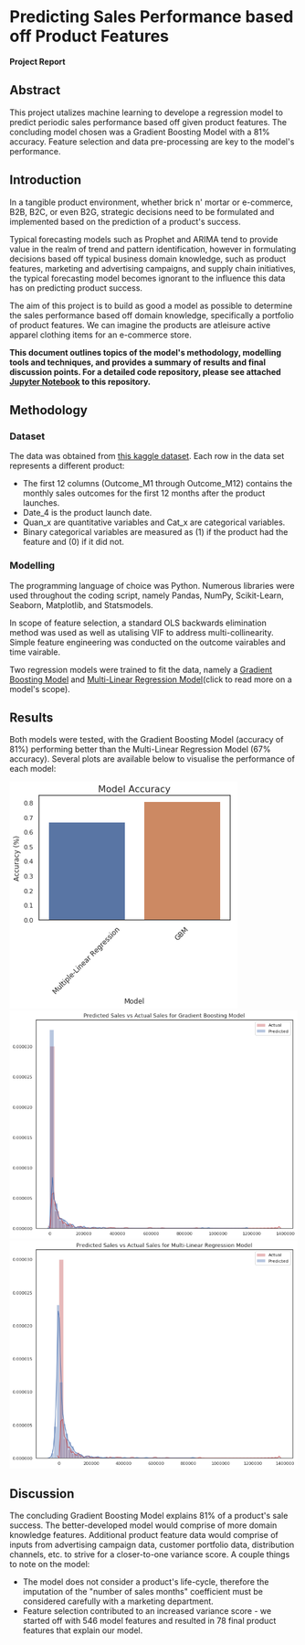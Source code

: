 # Predicting Sales Performance based off Product Features
**Project Report**

## Abstract
This project utalizes machine learning to develope a regression model to predict periodic sales performance based off given product features. The concluding model chosen was a Gradient Boosting Model with a 81% accuracy. Feature selection and data pre-processing are key to the model's performance.

## Introduction
In a tangible product environment, whether brick n' mortar or e-commerce, B2B, B2C, or even B2G, strategic decisions need to be formulated and implemented based on the prediction of a product's success. 

Typical forecasting models such as Prophet and ARIMA tend to provide value in the realm of trend and pattern identification, however in formulating decisions based off typical business domain knowledge, such as product features, marketing and advertising campaigns, and supply chain initiatives, the typical forecasting model becomes ignorant to the influence this data has on predicting product success.
    
The aim of this project is to build as good a model as possible to determine the sales performance based off domain knowledge, specifically a portfolio of product features. We can imagine the products are atleisure active apparel clothing items for an e-commerce store. 

**This document outlines topics of the model's methodology, modelling tools and techniques, and provides a summary of results and final discussion points. For a detailed code repository, please see attached [Jupyter Notebook](https://github.com/kyle-walden/ML-Predicting-Sales-Performance-based-off-Product-Features/blob/master/online_sales%20NB.ipynb) to this repository.**

## Methodology
### Dataset
The data was obtained from [this kaggle dataset](https://www.kaggle.com/c/online-sales/data). Each row in the data set represents a different product:
* The first 12 columns (Outcome_M1 through Outcome_M12) contains the monthly sales outcomes for the first 12 months after the product launches.
* Date_4 is the product launch date.
* Quan_x are quantitative variables and Cat_x are categorical variables.
* Binary categorical variables are measured as (1) if the product had the feature and (0) if it did not.

### Modelling
The programming language of choice was Python. Numerous libraries were used throughout the coding script, namely Pandas, NumPy, Scikit-Learn, Seaborn, Matplotlib, and Statsmodels.

In scope of feature selection, a standard OLS backwards elimination method was used as well as utalising VIF to address multi-collinearity. Simple feature engineering was conducted on the outcome vairables and time vairable.

Two regression models were trained to fit the data, namely a [Gradient Boosting Model](http://scikit-learn.org/stable/modules/generated/sklearn.ensemble.GradientBoostingRegressor.html) and [Multi-Linear Regression Model](http://scikit-learn.org/stable/modules/generated/sklearn.linear_model.LinearRegression.html)(click to read more on a model's scope).

## Results
Both models were tested, with the Gradient Boosting Model (accuracy of 81%) performing better than the Multi-Linear Regression Model (67% accuracy). Several plots are available below to visualise the performance of each model:

![__results___33_0.png](__results___33_0.png)
![GBM_Dist_Plot.png](GBM_Dist_Plot.png)
![ML_Dist_plot.png](ML_Dist_plot.png)

## Discussion
The concluding Gradient Boosting Model explains 81% of a product's sale success. The better-developed model would comprise of more domain knowledge features. Additional product feature data would comprise of inputs from advertising campaign data, customer portfolio data, distribution channels, etc. to strive for a closer-to-one variance score. A couple things to note on the model:
* The model does not consider a product's life-cycle, therefore the imputation of the "number of sales months" coefficient must be considered carefully with a marketing department.
* Feature selection contributed to an increased variance score - we started off with 546 model features and resulted in 78 final product features that explain our model.
